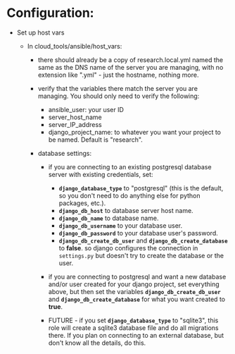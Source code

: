# Configuration:

- Set up host vars

    - In cloud_tools/ansible/host_vars:

        - there should already be a copy of research.local.yml named the same as the DNS name of the server you are managing, with no extension like ".yml" - just the hostname, nothing more.
        - verify that the variables there match the server you are managing. You should only need to verify the following:

            - ansible_user: your user ID
            - server_host_name
            - server_IP_address
            - django_project_name: to whatever you want your project to be named. Default is "research".

        - database settings:

            - if you are connecting to an existing postgresql database server with existing credentials, set:

                - **`django_database_type`** to "postgresql" (this is the default, so you don't need to do anything else for python packages, etc.).
                - **`django_db_host`** to database server host name.
                - **`django_db_name`** to database name.
                - **`django_db_username`** to your database user.
                - **`django_db_password`** to your database user's password.
                - **`django_db_create_db_user`** and **`django_db_create_database`** to **false**. so django configures the connection in `settings.py` but doesn't try to create the database or the user.

            - if you are connecting to postgresql and want a new database and/or user created for your django project, set everything above, but then set the variables **`django_db_create_db_user`** and **`django_db_create_database`** for what you want created to **true**.
            - FUTURE - if you set **`django_database_type`** to "sqlite3", this role will create a sqlite3 database file and do all migrations there. If you plan on connecting to an external database, but don't know all the details, do this.
